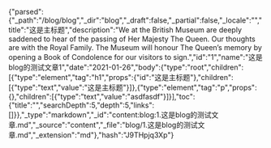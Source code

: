 {"parsed":{"_path":"/blog/blog","_dir":"blog","_draft":false,"_partial":false,"_locale":"","title":"这是主标题","description":"We at the British Museum are deeply saddened to hear of the passing of Her Majesty The Queen. Our thoughts are with the Royal Family. The Museum will honour The Queen’s memory by opening a Book of Condolence for our visitors to sign.","id":"1","name":"这是blog的测试文章1","date":"2021-01-26","body":{"type":"root","children":[{"type":"element","tag":"h1","props":{"id":"这是主标题"},"children":[{"type":"text","value":"这是主标题"}]},{"type":"element","tag":"p","props":{},"children":[{"type":"text","value":"asdfasdf"}]}],"toc":{"title":"","searchDepth":5,"depth":5,"links":[]}},"_type":"markdown","_id":"content:blog:1.这是blog的测试文章.md","_source":"content","_file":"blog/1.这是blog的测试文章.md","_extension":"md"},"hash":"J9THpjq3Xp"}